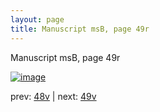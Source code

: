 ```yaml
---
layout: page
title: Manuscript msB, page 49r
---
```


Manuscript msB, page 49r

[![image](http://www.homermultitext.org/iipsrv?OBJ=IIP,1.0&FIF=/project/homer/pyramidal/deepzoom/hmt/vbbifolio/v1/vb_48v_49r.tif&WID=100&CVT=JPEG)](http://www.homermultitext.org/ict2/?urn=urn:cite2:hmt:vbbifolio.v1:vb_48v_49r)

prev:  [48v](../48v) | next:  [49v](../49v)

